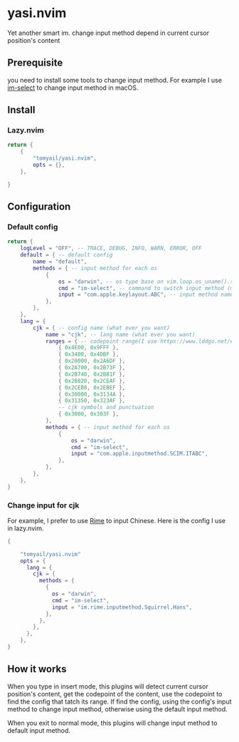 # yasi.nvim

Yet another smart im. change input method depend in current cursor position's content

## Prerequisite

you need to install some tools to change input method. For example I use [im-select](https://github.com/daipeihust/im-select) to change input method in macOS.

## Install

### Lazy.nvim

```lua
return {
	{
		"tomyail/yasi.nvim",
		opts = {},
	},

}

```

## Configuration

### Default config

```lua
return {
    logLevel = "OFF", -- TRACE, DEBUG, INFO, WARN, ERROR, OFF
    default = { -- default config
        name = "default",
        methods = { -- input method for each os
            {
                os = "darwin", -- os type base on vim.loop.os_uname().sysname
                cmd = "im-select", -- command to switch input method (must install it first)
                input = "com.apple.keylayout.ABC", -- input method name
            },
        },
    },
    lang = {
        cjk = { -- config name (what ever you want)
            name = "cjk", -- lang name (what ever you want)
            ranges = { -- codepoint range(I use https://www.lddgo.net/en/string/cjk-unicode, you can define your own range)
                { 0x4E00, 0x9FFF },
                { 0x3400, 0x4DBF },
                { 0x20000, 0x2A6DF },
                { 0x2A700, 0x2B73F },
                { 0x2B740, 0x2B81F },
                { 0x2B820, 0x2CEAF },
                { 0x2CEB0, 0x2EBEF },
                { 0x30000, 0x3134A },
                { 0x31350, 0x323AF },
                -- cjk symbols and punctuation
                { 0x3000, 0x303F },
            },
            methods = { -- input method for each os
                {
                    os = "darwin",
                    cmd = "im-select",
                    input = "com.apple.inputmethod.SCIM.ITABC",
                },
            },
        },
    },
}
```

### Change input for cjk

For example, I prefer to use [Rime](https://rime.im/) to input Chinese. Here is the config I use in lazy.nvim.

```lua
{

    "tomyail/yasi.nvim"
    opts = {
      lang = {
        cjk = {
          methods = {
            {
              os = "darwin",
              cmd = "im-select",
              input = "im.rime.inputmethod.Squirrel.Hans",
            },
          },
        },
      },
    },
}

```

## How it works

When you type in insert mode, this plugins will detect current cursor position's content, get the codepoint of the content, use the codepoint to find the config that tatch its range. If find the config, using the config's input method to change input method, otherwise using the default input method.

When you exit to normal mode, this plugins will change input method to default input method.
